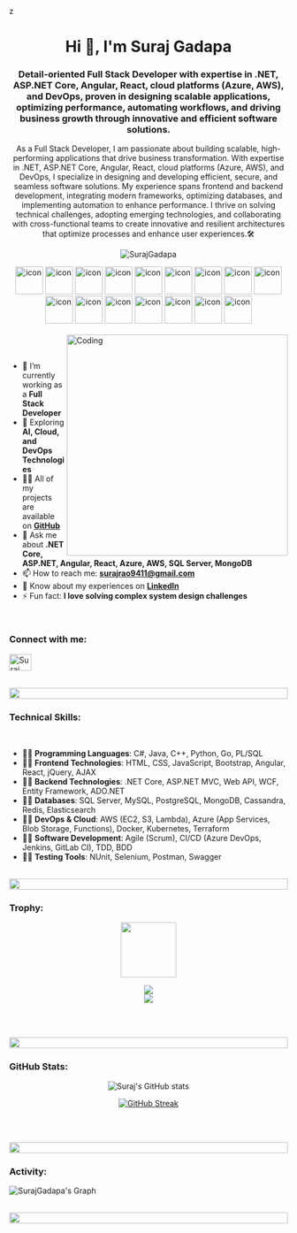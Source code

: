 z<h1 align="center">Hi 👋, I'm Suraj Gadapa </h1>
<h3 align="center">Detail-oriented <strong>Full Stack Developer</strong> with expertise in .NET, ASP.NET Core, Angular, React, cloud platforms (Azure, AWS), and DevOps, proven in designing scalable applications, optimizing performance, automating workflows, and driving business growth through innovative and efficient software solutions.</h3>

<p align="center">
As a Full Stack Developer, I am passionate about building scalable, high-performing applications that drive business transformation. With expertise in .NET, ASP.NET Core, Angular, React, cloud platforms (Azure, AWS), and DevOps, I specialize in designing and developing efficient, secure, and seamless software solutions. My experience spans frontend and backend development, integrating modern frameworks, optimizing databases, and implementing automation to enhance performance. I thrive on solving technical challenges, adopting emerging technologies, and collaborating with cross-functional teams to create innovative and resilient architectures that optimize processes and enhance user experiences.🛠️
</p>

<p align="center"> 
  <img src="https://komarev.com/ghpvc/?username=SurajGadapa&label=Profile%20views&color=0e75b6&style=flat" alt="SurajGadapa" /> 
</p>

<div align="center">
  <img src="https://upload.wikimedia.org/wikipedia/commons/4/4f/Csharp_Logo.png" alt="icon" width="50" height="50" />
  <img src="https://upload.wikimedia.org/wikipedia/en/3/30/Java_programming_language_logo.svg" alt="icon" width="50" height="50" />
  <img src="https://upload.wikimedia.org/wikipedia/commons/1/18/ISO_C%2B%2B_Logo.svg" alt="icon" width="50" height="50" />
  <img src="https://www.oracle.com/a/ocom/img/pl-sql.svg" alt="icon" width="50" height="50" />
  <img src="https://cdn.jsdelivr.net/gh/devicons/devicon/icons/python/python-original.svg" alt="icon" width="50" height="50" />
  <img src="https://cdn.jsdelivr.net/gh/devicons/devicon/icons/go/go-original.svg" alt="icon" width="50" height="50" />
  <img src="https://cdn.jsdelivr.net/gh/devicons/devicon/icons/html5/html5-original.svg" alt="icon" width="50" height="50" />
  <img src="https://cdn.jsdelivr.net/gh/devicons/devicon/icons/css3/css3-original.svg" alt="icon" width="50" height="50" />
  <img src="https://cdn.jsdelivr.net/gh/devicons/devicon/icons/javascript/javascript-original.svg" alt="icon" width="50" height="50" />
  <img src="https://cdn.jsdelivr.net/gh/devicons/devicon/icons/bootstrap/bootstrap-original.svg" alt="icon" width="50" height="50" />
  <img src="https://upload.wikimedia.org/wikipedia/commons/d/d1/AJAX_logo_by_gengns.svg" alt="icon" width="50" height="50" />
  <img src="https://cdn.jsdelivr.net/gh/devicons/devicon/icons/jquery/jquery-original.svg" alt="icon" width="50" height="50" />
  <img src="https://upload.wikimedia.org/wikipedia/commons/c/c9/JSON_vector_logo.svg" alt="icon" width="50" height="50" />
  <img src="https://cdn.jsdelivr.net/gh/devicons/devicon/icons/angularjs/angularjs-original.svg" alt="icon" width="50" height="50" />
  <img src="https://cdn.jsdelivr.net/gh/devicons/devicon/icons/react/react-original.svg" alt="icon" width="50" height="50" />
  <img src="https://upload.wikimedia.org/wikipedia/commons/7/7d/Microsoft_.NET_logo.svg" alt="icon" width="50" height="50" />
</div>

<br>

<img align="right" alt="Coding" width="400" src="https://user-images.githubusercontent.com/74038190/229223263-cf2e4b07-2615-4f87-9c38-e37600f8381a.gif">
<br><br>

- 🔭 I’m currently working as a **Full Stack Developer**
- 🌱 Exploring **AI, Cloud, and DevOps Technologies**
- 👨‍💻 All of my projects are available on **[GitHub](https://github.com/surajgadapa/Projects)**
- 💬 Ask me about **.NET Core, ASP.NET, Angular, React, Azure, AWS, SQL Server, MongoDB**
- 📫 How to reach me: **surajrao9411@gmail.com**
- 📄 Know about my experiences on **[LinkedIn](https://www.linkedin.com/in/suraj-gadapa-86897b192/details/experience/)**
- ⚡ Fun fact: **I love solving complex system design challenges**

<br>
<h3 align="left">Connect with me:</h3>
<p align="left">
<a href="https://www.linkedin.com/in/suraj-gadapa/" target="_blank">
  <img align="center" src="https://cdn.jsdelivr.net/gh/devicons/devicon/icons/linkedin/linkedin-original.svg" alt="Suraj Gadapa" height="30" width="40" />
</a>
</p>

</a>
</p>
<br>

<img src="https://i.imgur.com/dBaSKWF.gif" height="20" width="100%">

<h3 align="left">Technical Skills:</h3>
<br>

- 👨‍💻 **Programming Languages**: C#, Java, C++, Python, Go, PL/SQL  
- 👨‍💻 **Frontend Technologies**: HTML, CSS, JavaScript, Bootstrap, Angular, React, jQuery, AJAX  
- 👨‍💻 **Backend Technologies**: .NET Core, ASP.NET MVC, Web API, WCF, Entity Framework, ADO.NET  
- 👨‍💻 **Databases**: SQL Server, MySQL, PostgreSQL, MongoDB, Cassandra, Redis, Elasticsearch  
- 👨‍💻 **DevOps & Cloud**: AWS (EC2, S3, Lambda), Azure (App Services, Blob Storage, Functions), Docker, Kubernetes, Terraform  
- 👨‍💻 **Software Development**: Agile (Scrum), CI/CD (Azure DevOps, Jenkins, GitLab CI), TDD, BDD  
- 👨‍💻 **Testing Tools**: NUnit, Selenium, Postman, Swagger  

<br/>

<img src="https://i.imgur.com/dBaSKWF.gif" height="20" width="100%">

<h3 align="left">Trophy:</h3>

<p align="center">
<img src="https://media.tenor.com/0ENB5HuTH0gAAAAi/trophy-beker.gif"  width="100px" height="100px"></p>
  
<div align="center">
<img src="https://github-profile-trophy.vercel.app/?username=SurajGadapa&theme=matrix&no-bg=true&no-frame=true&row=1&column=4&title=MultiLanguage,Commits,PullRequest,Reviews">
</div>

<div align="center">
<img src="https://github-profile-trophy.vercel.app/?username=SurajGadapa&theme=matrix&no-bg=true&no-frame=true&row=1&column=4&title=Repositories,Organizations,Stars,Followers">
</div>

<br><br>

<img src="https://i.imgur.com/dBaSKWF.gif" height="20" width="100%">

<h3 align="left">GitHub Stats:</h3>
<div align="center">
 
![Suraj's GitHub stats](https://github-readme-stats.vercel.app/api?username=SurajGadapa&theme=midnight-purple&show_icons=true&show=reviews,prs_merged,prs_merged_percentage&hide=contribs,issues)

[![GitHub Streak](https://streak-stats.demolab.com/?user=SurajGadapa&theme=midnight-purple)](https://git.io/streak-stats)

</div>

<br><br>

<img src="https://i.imgur.com/dBaSKWF.gif" height="20" width="100%">

<h3 align="left">Activity:</h3>

![SurajGadapa's Graph](https://github-readme-activity-graph.vercel.app/graph?username=SurajGadapa&custom_title=Suraj's%20GitHub%20Activity%20Graph&bg_color=0D1117&color=7F3FBF&line=7F3FBF&point=7F3FBF&area_color=FFFFFF&title_color=FFFFFF&area=true)
<br><br>

<img src="https://i.imgur.com/dBaSKWF.gif" height="20" width="100%">
